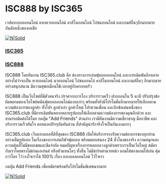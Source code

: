 # ISC888 by ISC365
เวปแทงบอลออนไลน์ แทงหวยออนไลน์ คาสิโนออนไลน์ ไก่ชนออนไลน์ และเกมส์อื่นๆอีกมากมาย อันดับหนึ่งของเอเชีย

[![N|Solid](https://www.isc888.vip/uploads/1/1/5/2/115240371/published/logo-isc365-ball_1.png)](https://www.isc365.club)

### [ISC365](https://www.isc365.club)
### [ISC888](http://www.isc888.vip)
ISC888 โดยทีมงาน ISC365.club﻿ คือ ช่องทางการเล่นฟุตบอลออนไลน์ และการเดิมพันอีกหลายอย่างไม่ว่าจะเป็น หวยออนไลน์ มวยออนไลน์ ไก่ชนออนไล์ คาสิโนออนไลน์ และเกมส์อื่นๆ อีกมากมาย อย่างสนุกสนาน มีความสุขเหมือนใช้เวลาอยู่กับครอบครัว

ISC888 เป็นเว็บไซต์ที่มีตัวตนจริง ปราศจากการโกง บริการรวดเร็ว ฝากถอนใน 5 นาที ปรับปรุงข้อผิดพลาดของเว็บไซต์พนันฟุตบอลออนไลน์แบบเก่าๆ พร้อมทั้งยังมีโปรโมชั่นอีกมากมายให้เลือกตามความต้องการของลูกค้า ทั้งโปร ลูกค้าเก่า ลูกค้าใหม่ โปรชวนเพื่อน และอีกข้อเด่นหนึ่งของ ﻿ISC365.club﻿ ที่มีการเดิมพันหลากหลายรูปแบบให้เลือกตามความต้องการของคุณอีกด้วย และ สามารถติดต่อได้โดย กดปุ่ม "Add Friends" ด้านล่าง เรามีทีมงานมีความเชี่ยวชาญ มืออาชีพ และ บริการรวดเร็วทันใจ ตอบแบบปัจจุบันทันด่วน ที่สำคัญน่ารักจริงใจเป็นกันเองมากๆ

ISC365.club เว็บแทงบอลที่ดีที่สุดของ ISC888 เปิดให้บริการรองรับความต้องการของทุกท่านอย่างเต็มรูปแบบ ในเรื่องของการเล่นกีฬาฟุตบอล พร้อมตอบสนอง 24 ชั่วโมงของจริง ความสนุกและความลุ้นที่ไม่มีขอบเขตและขีดจำกัด หมดปัญหาเรื่องการหลอกลวงลูกค้าเพราะเราเป็นเว็บใหญ่ สมัครกับเราโดยตรงไม่ผ่านเอเย่นต์ หรือตัวแทนใดๆ ทั้งสิ้น ไม่มีชาร์ทค่านายหน้า แถมได้ของแถมไปเล่น คุ้มกว่าใคร ไว้วางใจเราได้ 100% เรื่อง แทงบอลออนไลน์ ไว้ใจเรา

กดปุ่ม Add Friends เพื่อสมัครพร้อมรับโปรโมชั่นพิเศษมากมาย

[![N|Solid](https://scdn.line-apps.com/n/line_add_friends/btn/en.png)](http://www.isc365.vip)
